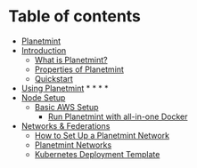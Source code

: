 # Table of contents

* [Planetmint](README.md)
* [Introduction](introduction/README.md)
  * [What is Planetmint?](introduction/about-planetmint.md)
  * [Properties of Planetmint](introduction/properties.md)
  * [Quickstart](introduction/quickstart.md)
* [Using Planetmint](using-planetmint/README.md)
  *
  *
  *
  *
* [Node Setup](node-setup/README.md)
  * [Basic AWS Setup](node-setup/aws-setup/README.md)
    * [Run Planetmint with all-in-one Docker](node-setup/aws-setup/run-planetmint-with-all-in-one-docker.md)
* [Networks & Federations](network-setup/README.md)
  * [How to Set Up a Planetmint Network](network-setup/network-setup.md)
  * [Planetmint Networks](network-setup/networks.md)
  * [Kubernetes Deployment Template](network-setup/k8s-deployment-template/README.md)
